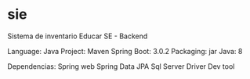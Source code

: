 # sie
Sistema de inventario Educar SE - Backend


Language: Java
Project: Maven
Spring Boot: 3.0.2
Packaging: jar
Java: 8

Dependencias:
Spring web
Spring Data JPA
Sql Server Driver
Dev tool

